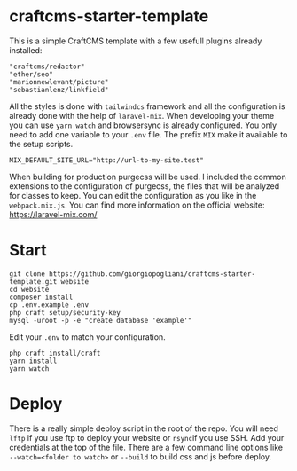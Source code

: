 # craftcms-starter-template

This is a simple CraftCMS template with a few usefull plugins already installed: 
``` 
"craftcms/redactor"
"ether/seo"
"marionnewlevant/picture"
"sebastianlenz/linkfield"    
```

All the styles is done with `tailwindcs` framework and all the configuration is already done with the help of `laravel-mix`. 
When developing your theme you can use `yarn watch` and browsersync is already configured. You only need to add one variable 
to your `.env` file. The prefix `MIX` make it available to the setup scripts.

```
MIX_DEFAULT_SITE_URL="http://url-to-my-site.test"
```

When building for production purgecss will be used. I included the common extensions to the configuration of purgecss, the
files that will be analyzed for classes to keep. You can edit the configuration as you like in the `webpack.mix.js`. 
You can find more information on the official website: https://laravel-mix.com/

# Start

```
git clone https://github.com/giorgiopogliani/craftcms-starter-template.git website
cd website
composer install 
cp .env.example .env
php craft setup/security-key
mysql -uroot -p -e "create database 'example'"
```

Edit your `.env` to match your configuration.

```
php craft install/craft 
yarn install
yarn watch
```

# Deploy

There is a really simple deploy script in the root of the repo. You will need `lftp` if you use ftp to deploy your website or `rsync`if you use SSH. Add your credentials at the top of the file. There are a few command line options like `--watch=<folder to watch>` or `--build` to build css and js before deploy. 
 
